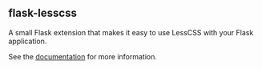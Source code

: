 ## flask-lesscss

A small Flask extension that makes it easy to use LessCSS with your Flask
application.

See the [documentation](http://sjl.bitbucket.org/flask-lesscss/) for more information.
